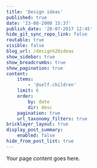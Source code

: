 ```yaml
---
title: 'Design ideas'
published: true
date: '23-08-2000 15:37'
publish_date: '20-07-2017 12:45'
hide_git_sync_repo_link: false
routable: true
visible: false
blog_url: /design%20ideas
show_sidebar: true
show_breadcrumbs: true
show_pagination: true
content:
    items:
        - '@self.children'
    limit: 6
    order:
        by: date
        dir: desc
    pagination: true
    url_taxonomy_filters: true
bricklayer_layout: true
display_post_summary:
    enabled: false
hide_from_post_list: true
---
```


Your page content goes here.